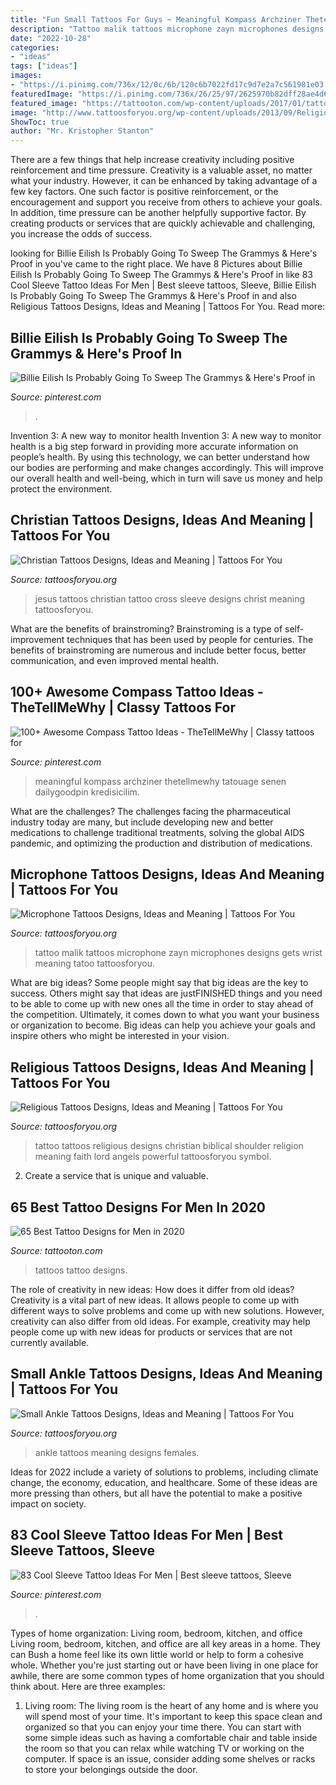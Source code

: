 ```yaml
---
title: "Fun Small Tattoos For Guys ~ Meaningful Kompass Archziner Thetellmewhy Tatouage Senen Dailygoodpin Kredisicilim"
description: "Tattoo malik tattoos microphone zayn microphones designs gets wrist meaning tatoo tattoosforyou"
date: "2022-10-28"
categories:
- "ideas"
tags: ["ideas"]
images:
- "https://i.pinimg.com/736x/12/0c/6b/120c6b7022fd17c9d7e2a7c561981e03.jpg"
featuredImage: "https://i.pinimg.com/736x/26/25/97/2625970b82dff28ae4d68849b3c945fc.jpg"
featured_image: "https://tattooton.com/wp-content/uploads/2017/01/tattoos-for-men-461-608x1024.jpg"
image: "http://www.tattoosforyou.org/wp-content/uploads/2013/09/Religious-Tattoo-Designs-For-Men.jpg"
ShowToc: true
author: "Mr. Kristopher Stanton"
---
```



There are a few things that help increase creativity including positive reinforcement and time pressure.
Creativity is a valuable asset, no matter what your industry. However, it can be enhanced by taking advantage of a few key factors. One such factor is positive reinforcement, or the encouragement and support you receive from others to achieve your goals. In addition, time pressure can be another helpfully supportive factor. By creating products or services that are quickly achievable and challenging, you increase the odds of success.

	

		
looking for Billie Eilish Is Probably Going To Sweep The Grammys &amp; Here&#039;s Proof in you've came to the right place. We have 8 Pictures about Billie Eilish Is Probably Going To Sweep The Grammys &amp; Here&#039;s Proof in like 83 Cool Sleeve Tattoo Ideas For Men | Best sleeve tattoos, Sleeve, Billie Eilish Is Probably Going To Sweep The Grammys &amp; Here&#039;s Proof in and also Religious Tattoos Designs, Ideas and Meaning | Tattoos For You. Read more:
		
    
## Billie Eilish Is Probably Going To Sweep The Grammys &amp; Here&#039;s Proof In

<img loading=lazy src="https://i.pinimg.com/736x/aa/c1/bb/aac1bbbfc71bab51f703dbab2403b780.jpg" onerror="this.onerror=null;this.src='https://tse3.mm.bing.net/th?id=OIP.vyr5k8B4sC3M12WQaBEOSwHaJ3&amp;pid=15.1';" alt="Billie Eilish Is Probably Going To Sweep The Grammys &amp; Here&#039;s Proof in">

_Source: pinterest.com_

>. 

	

Invention 3: A new way to monitor health
Invention 3: A new way to monitor health is a big step forward in providing more accurate information on people’s health. By using this technology, we can better understand how our bodies are performing and make changes accordingly. This will improve our overall health and well-being, which in turn will save us money and help protect the environment.

    
## Christian Tattoos Designs, Ideas And Meaning | Tattoos For You

<img loading=lazy src="https://www.tattoosforyou.org/wp-content/uploads/2013/09/Christian-Sleeve-Tattoos.jpg" onerror="this.onerror=null;this.src='https://tse2.mm.bing.net/th?id=OIP.ALJYOXuWGkYdZc3QOowC0wHaJ4&amp;pid=15.1';" alt="Christian Tattoos Designs, Ideas and Meaning | Tattoos For You">

_Source: tattoosforyou.org_

>jesus tattoos christian tattoo cross sleeve designs christ meaning tattoosforyou. 

	

What are the benefits of brainstroming?
Brainstroming is a type of self-improvement techniques that has been used by people for centuries. The benefits of brainstroming are numerous and include better focus, better communication, and even improved mental health.

    
## 100+ Awesome Compass Tattoo Ideas - TheTellMeWhy | Classy Tattoos For

<img loading=lazy src="https://i.pinimg.com/736x/12/0c/6b/120c6b7022fd17c9d7e2a7c561981e03.jpg" onerror="this.onerror=null;this.src='https://tse1.mm.bing.net/th?id=OIP.3BRf8Q_mYEgQhNkX77zY5QHaJ4&amp;pid=15.1';" alt="100+ Awesome Compass Tattoo Ideas - TheTellMeWhy | Classy tattoos for">

_Source: pinterest.com_

>meaningful kompass archziner thetellmewhy tatouage senen dailygoodpin kredisicilim. 

	

What are the challenges?
The challenges facing the pharmaceutical industry today are many, but include developing new and better medications to challenge traditional treatments, solving the global AIDS pandemic, and optimizing the production and distribution of medications.

    
## Microphone Tattoos Designs, Ideas And Meaning | Tattoos For You

<img loading=lazy src="https://www.tattoosforyou.org/wp-content/uploads/2016/03/Tattoos-of-Microphones.jpg" onerror="this.onerror=null;this.src='https://tse4.mm.bing.net/th?id=OIP.6y6clkQ4A2dDKpl8EN4mOQHaMf&amp;pid=15.1';" alt="Microphone Tattoos Designs, Ideas and Meaning | Tattoos For You">

_Source: tattoosforyou.org_

>tattoo malik tattoos microphone zayn microphones designs gets wrist meaning tatoo tattoosforyou. 

	

What are big ideas?
Some people might say that big ideas are the key to success. Others might say that ideas are justFINISHED things and you need to be able to come up with new ones all the time in order to stay ahead of the competition. Ultimately, it comes down to what you want your business or organization to become. Big ideas can help you achieve your goals and inspire others who might be interested in your vision.

    
## Religious Tattoos Designs, Ideas And Meaning | Tattoos For You

<img loading=lazy src="http://www.tattoosforyou.org/wp-content/uploads/2013/09/Religious-Tattoo-Designs-For-Men.jpg" onerror="this.onerror=null;this.src='https://tse3.mm.bing.net/th?id=OIP.YDQ5kh_Pswga-iEErwtNoQHaJ6&amp;pid=15.1';" alt="Religious Tattoos Designs, Ideas and Meaning | Tattoos For You">

_Source: tattoosforyou.org_

>tattoo tattoos religious designs christian biblical shoulder religion meaning faith lord angels powerful tattoosforyou symbol. 

	

2. Create a service that is unique and valuable.

    
## 65 Best Tattoo Designs For Men In 2020

<img loading=lazy src="https://tattooton.com/wp-content/uploads/2017/01/tattoos-for-men-461-608x1024.jpg" onerror="this.onerror=null;this.src='https://tse2.mm.bing.net/th?id=OIP.7JshF22Hsh64J1yVVvBtMAHaMe&amp;pid=15.1';" alt="65 Best Tattoo Designs for Men in 2020">

_Source: tattooton.com_

>tattoos tattoo designs. 

	

The role of creativity in new ideas: How does it differ from old ideas?
Creativity is a vital part of new ideas. It allows people to come up with different ways to solve problems and come up with new solutions. However, creativity can also differ from old ideas. For example, creativity may help people come up with new ideas for products or services that are not currently available.

    
## Small Ankle Tattoos Designs, Ideas And Meaning | Tattoos For You

<img loading=lazy src="https://www.tattoosforyou.org/wp-content/uploads/2016/11/Small-Ankle-Tattoos-for-Females.jpg" onerror="this.onerror=null;this.src='https://tse3.mm.bing.net/th?id=OIP.kn8xEb2-PMDdq5YwdD6ASQHaJ4&amp;pid=15.1';" alt="Small Ankle Tattoos Designs, Ideas and Meaning | Tattoos For You">

_Source: tattoosforyou.org_

>ankle tattoos meaning designs females. 

	

Ideas for 2022 include a variety of solutions to problems, including climate change, the economy, education, and healthcare. Some of these ideas are more pressing than others, but all have the potential to make a positive impact on society.

    
## 83 Cool Sleeve Tattoo Ideas For Men | Best Sleeve Tattoos, Sleeve

<img loading=lazy src="https://i.pinimg.com/736x/26/25/97/2625970b82dff28ae4d68849b3c945fc.jpg" onerror="this.onerror=null;this.src='https://tse4.mm.bing.net/th?id=OIP.S1zEQT3xaPBLPIy-T1pJcwHaPZ&amp;pid=15.1';" alt="83 Cool Sleeve Tattoo Ideas For Men | Best sleeve tattoos, Sleeve">

_Source: pinterest.com_

>. 

	

Types of home organization: Living room, bedroom, kitchen, and office
Living room, bedroom, kitchen, and office are all key areas in a home. They can Bush a home feel like its own little world or help to form a cohesive whole. Whether you're just starting out or have been living in one place for awhile, there are some common types of home organization that you should think about. Here are three examples:
1. Living room: The living room is the heart of any home and is where you will spend most of your time. It's important to keep this space clean and organized so that you can enjoy your time there. You can start with some simple ideas such as having a comfortable chair and table inside the room so that you can relax while watching TV or working on the computer. If space is an issue, consider adding some shelves or racks to store your belongings outside the door.


